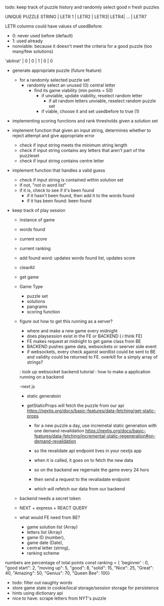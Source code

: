 todo: keep track of puzzle history and randomly select good n fresh puzzles

UNIQUE PUZZLE STRING | LETR 1 | LETR2 | LETR3| LETR4| ... | LETR7

LETR columns could have values of usedBefore:

- 0: never used before (default)
- 1: used already
- nonviable: because it doesn't meet the criteria for a good puzzle (too many/few solutions)

'abilnst' | 0 | 0 | 1 | 0 | 0

- generate appropriate puzzle (future feature)

  - for a randomly selected puzzle set
    - randomly select an unused (0) central letter
      - find its game viability (min points = 50)
        - if unviable, update viability, reselect random letter
          - if all random letters unviable, reselect random puzzle set
        - if viable, choose it and set usedbefore to true (1)

- implementing scoring functions and rank thresholds given a solution set

- implement function that given an input string, determines whether to reject attempt and give appropriate error

  - check if input string meets the minimum string length
  - check if input string contains any letters that aren't part of the puzzleset
  - check if input string contains centre letter

- implement function that handles a valid guess

  - check if input string is contained within solution set
  - if not, "not in word list"
  - if it is, check to see if it's been found
    - if it hasn't been found, then add it to the words found
    - if it has been found: been found

- keep track of play session

  - instance of game
  - words found
  - current score
  - current ranking
  - add found word: updates words found list, updates score
  - clearAll
  - get game

  - Game Type

    - puzzle set
    - solutions
    - pangrams
    - scoring function

  - figure out how to get this running as a server?

    - where and make a new game every midnight
    - does playsession exist in the FE or BACKEND ( i think FE)
    - FE makes request at midnight to get game class from BE
    - BACKEND pushes game data, websockets or seerver side event
    - if websockets, every check against wordlist could be sent to BE and validity could be returned to FE. overkill for a simply array of strings?

    : look up websocket backend tutorial
    : how to make a application running on a backend

    -next js

    - static generatoin
    - getStaticProps will fetch the puzzle from our api https://nextjs.org/docs/basic-features/data-fetching/get-static-props

      - for a new puzzle a day, use incremetal static generation with one demand revalidation https://nextjs.org/docs/basic-features/data-fetching/incremental-static-regeneration#on-demand-revalidation

      - so the revalidate api endpoint lives in your nextjs app
      - when it is called, it goes on to fetch the new data

      - so on the backend we regernate the game every 24 hors
      - then send a request to the revaliadate endpoint
      - which will refetch our data from our backend

  - backend needs a secret token

  - NEXT + express + REACT QUERY

  - what would FE need from BE?
    - game solution list (Array<string>)
    - letters list (Array<string>)
    - game ID (number),
    - game date (Date),
    - central letter (string),
    - ranking scheme

numbers are percentage of total points
const ranking = {
'beginner' : 0,
"good start": 2,
"moving up": 5,
"good": 8,
"solid": 15,
"Nice": 25,
"Great": 40,
"Amazing": 50,
"Genius": 70,
"Queen Bee": 100}

- todo: filter out naughty words
- store game state in cookie/local storage/session storage for persistence
- hints using dictionary api
- nice to have: scrape letters from NYT's puzzle

